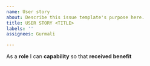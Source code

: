 ```yaml
---
name: User story
about: Describe this issue template's purpose here.
title: USER STORY <TITLE>
labels: ''
assignees: Gurmali

---
```


As a **role** I can **capability** so that **received benefit**
